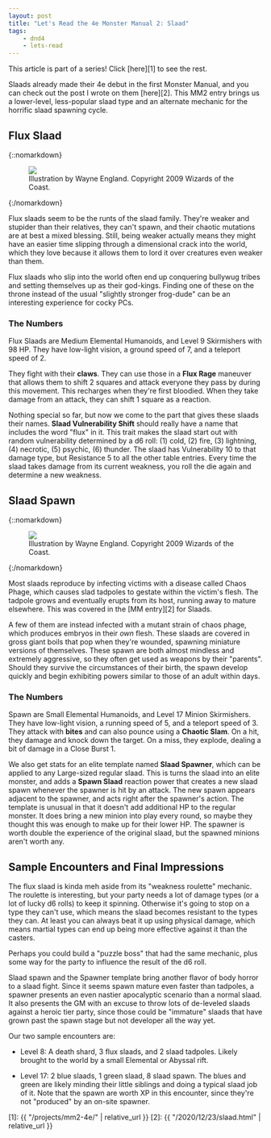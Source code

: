 ```yaml
---
layout: post
title: "Let's Read the 4e Monster Manual 2: Slaad"
tags:
    - dnd4
    - lets-read
---
```


This article is part of a series! Click [here][1] to see the rest.

Slaads already made their 4e debut in the first Monster Manual, and you can
check out the post I wrote on them [here][2]. This MM2 entry brings us a
lower-level, less-popular slaad type and an alternate mechanic for the horrific
slaad spawning cycle.

## Flux Slaad

{::nomarkdown}
<figure class="left">
  <img src="{{ "/assets/wir-mm2-4e-slaad-flux.png" | absolute_url }}"/>
  <figcaption>
    Illustration by Wayne England. Copyright 2009 Wizards of the Coast.
  </figcaption>
</figure>
{:/nomarkdown}

Flux slaads seem to be the runts of the slaad family. They're weaker and
stupider than their relatives, they can't spawn, and their chaotic mutations are
at best a mixed blessing. Still, being weaker actually means they might have an
easier time slipping through a dimensional crack into the world, which they love
because it allows them to lord it over creatures even weaker than them.

Flux slaads who slip into the world often end up conquering bullywug tribes and
setting themselves up as their god-kings. Finding one of these on the throne
instead of the usual "slightly stronger frog-dude" can be an interesting
experience for cocky PCs.

### The Numbers

Flux Slaads are Medium Elemental Humanoids, and Level 9 Skirmishers with 98
HP. They have low-light vision, a ground speed of 7, and a teleport speed
of 2.

They fight with their **claws**. They can use those in a **Flux Rage** maneuver
that allows them to shift 2 squares and attack everyone they pass by during this
movement. This recharges when they're first bloodied. When they take damage from
an attack, they can shift 1 square as a reaction.

Nothing special so far, but now we come to the part that gives these slaads
their names. **Slaad Vulnerability Shift** should really have a name that
includes the word "flux" in it. This trait makes the slaad start out with random
vulnerability determined by a d6 roll: (1) cold, (2) fire, (3) lightning, (4)
necrotic, (5) psychic, (6) thunder. The slaad has Vulnerability 10 to that
damage type, but Resistance 5 to all the other table entries. Every time the
slaad takes damage from its current weakness, you roll the die again and
determine a new weakness.

## Slaad Spawn

{::nomarkdown}
<figure class="right">
  <img src="{{ "/assets/wir-mm2-4e-slaad-spawner.png" | absolute_url }}"/>
  <figcaption>
    Illustration by Wayne England. Copyright 2009 Wizards of the Coast.
  </figcaption>
</figure>
{:/nomarkdown}

Most slaads reproduce by infecting victims with a disease called Chaos Phage,
which causes slad tadpoles to gestate within the victim's flesh. The tadpole
grows and eventually erupts from its host, running away to mature
elsewhere. This was covered in the [MM entry][2] for Slaads.

A few of them are instead infected with a mutant strain of chaos phage, which
produces embryos in their _own_ flesh. These slaads are covered in gross giant
boils that pop when they're wounded, spawning miniature versions of
themselves. These spawn are both almost mindless and extremely aggressive, so
they often get used as weapons by their "parents". Should they survive the
circumstances of their birth, the spawn develop quickly and begin exhibiting
powers similar to those of an adult within days.

### The Numbers

Spawn are Small Elemental Humanoids, and Level 17 Minion Skirmishers. They have
low-light vision, a running speed of 5, and a teleport speed of 3. They attack
with **bites** and can also pounce using a **Chaotic Slam**. On a hit, they
damage and knock down the target. On a miss, they explode, dealing a bit of
damage in a Close Burst 1.

We also get stats for an elite template named **Slaad Spawner**, which can be
applied to any Large-sized regular slaad. This is turns the slaad into an elite
monster, and adds a **Spawn Slaad** reaction power that creates a new slaad
spawn whenever the spawner is hit by an attack. The new spawn appears adjacent
to the spawner, and acts right after the spawner's action. The template is
unusual in that it doesn't add additional HP to the regular monster. It does
bring a new minion into play every round, so maybe they thought this was enough
to make up for their lower HP. The spawner is worth double the experience of the
original slaad, but the spawned minions aren't worth any.

## Sample Encounters and Final Impressions

The flux slaad is kinda meh aside from its "weakness roulette" mechanic. The
roulette is interesting, but your party needs a lot of damage types (or a lot of
lucky d6 rolls) to keep it spinning. Otherwise it's going to stop on a type they
can't use, which means the slaad becomes resistant to the types they can. At
least you can always beat it up using physical damage, which means martial types
can end up being more effective against it than the casters.

Perhaps you could build a "puzzle boss" that had the same mechanic, plus some
way for the party to influence the result of the d6 roll.

Slaad spawn and the Spawner template bring another flavor of body horror to a
slaad fight. Since it seems spawn mature even faster than tadpoles, a spawner
presents an even nastier apocalyptic scenario than a normal slaad. It also
presents the GM with an excuse to throw lots of de-leveled slaads against a
heroic tier party, since those could be "immature" slaads that have grown past
the spawn stage but not developer all the way yet.

Our two sample encounters are:

- Level 8: A death shard, 3 flux slaads, and 2 slaad tadpoles. Likely brought to
  the world by a small Elemental or Abyssal rift.

- Level 17: 2 blue slaads, 1 green slaad, 8 slaad spawn. The blues and green are
  likely minding their little siblings and doing a typical slaad job of it. Note
  that the spawn are worth XP in this encounter, since they're not "produced" by
  an on-site spawner.



[1]: {{ "/projects/mm2-4e/" | relative_url }}
[2]: {{ "/2020/12/23/slaad.html" | relative_url }}
